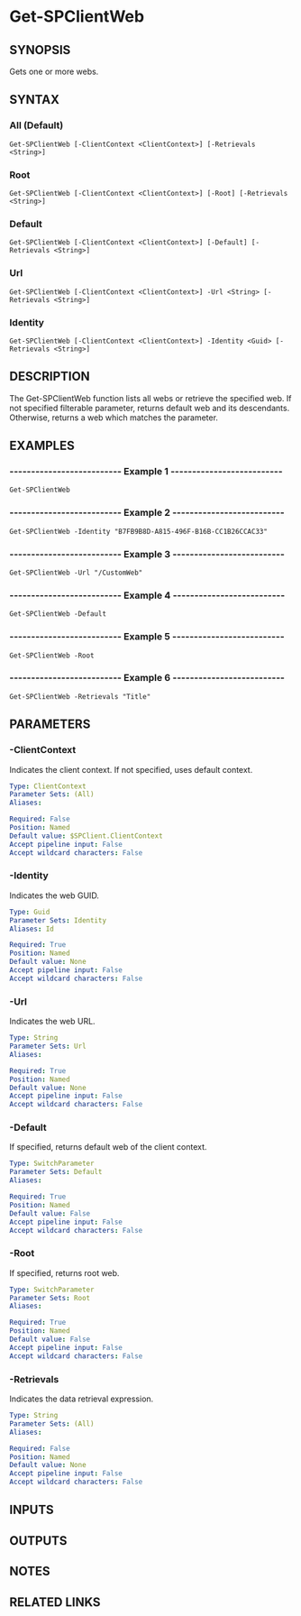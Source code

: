 # Get-SPClientWeb

## SYNOPSIS
Gets one or more webs.

## SYNTAX

### All (Default)
```
Get-SPClientWeb [-ClientContext <ClientContext>] [-Retrievals <String>]
```

### Root
```
Get-SPClientWeb [-ClientContext <ClientContext>] [-Root] [-Retrievals <String>]
```

### Default
```
Get-SPClientWeb [-ClientContext <ClientContext>] [-Default] [-Retrievals <String>]
```

### Url
```
Get-SPClientWeb [-ClientContext <ClientContext>] -Url <String> [-Retrievals <String>]
```

### Identity
```
Get-SPClientWeb [-ClientContext <ClientContext>] -Identity <Guid> [-Retrievals <String>]
```

## DESCRIPTION
The Get-SPClientWeb function lists all webs or retrieve the specified web.
If not specified filterable parameter, returns default web and its
descendants.
Otherwise, returns a web which matches the parameter.

## EXAMPLES

### -------------------------- Example 1 --------------------------
```
Get-SPClientWeb
```

### -------------------------- Example 2 --------------------------
```
Get-SPClientWeb -Identity "B7FB9B8D-A815-496F-B16B-CC1B26CCAC33"
```

### -------------------------- Example 3 --------------------------
```
Get-SPClientWeb -Url "/CustomWeb"
```

### -------------------------- Example 4 --------------------------
```
Get-SPClientWeb -Default
```

### -------------------------- Example 5 --------------------------
```
Get-SPClientWeb -Root
```

### -------------------------- Example 6 --------------------------
```
Get-SPClientWeb -Retrievals "Title"
```

## PARAMETERS

### -ClientContext
Indicates the client context.
If not specified, uses default context.

```yaml
Type: ClientContext
Parameter Sets: (All)
Aliases: 

Required: False
Position: Named
Default value: $SPClient.ClientContext
Accept pipeline input: False
Accept wildcard characters: False
```

### -Identity
Indicates the web GUID.

```yaml
Type: Guid
Parameter Sets: Identity
Aliases: Id

Required: True
Position: Named
Default value: None
Accept pipeline input: False
Accept wildcard characters: False
```

### -Url
Indicates the web URL.

```yaml
Type: String
Parameter Sets: Url
Aliases: 

Required: True
Position: Named
Default value: None
Accept pipeline input: False
Accept wildcard characters: False
```

### -Default
If specified, returns default web of the client context.

```yaml
Type: SwitchParameter
Parameter Sets: Default
Aliases: 

Required: True
Position: Named
Default value: False
Accept pipeline input: False
Accept wildcard characters: False
```

### -Root
If specified, returns root web.

```yaml
Type: SwitchParameter
Parameter Sets: Root
Aliases: 

Required: True
Position: Named
Default value: False
Accept pipeline input: False
Accept wildcard characters: False
```

### -Retrievals
Indicates the data retrieval expression.

```yaml
Type: String
Parameter Sets: (All)
Aliases: 

Required: False
Position: Named
Default value: None
Accept pipeline input: False
Accept wildcard characters: False
```

## INPUTS

## OUTPUTS

## NOTES

## RELATED LINKS

